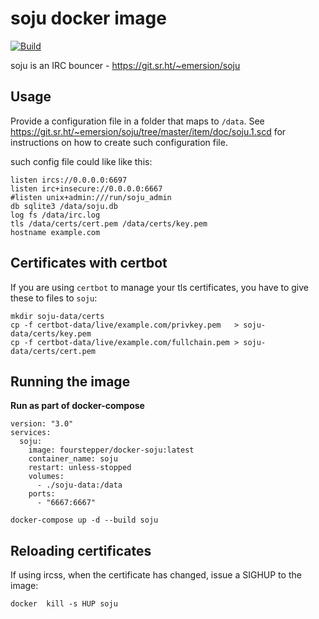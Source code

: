 # soju docker image

[![Build](https://github.com/fourstepper/docker-soju/actions/workflows/build.yml/badge.svg)](https://github.com/fourstepper/docker-soju/actions/workflows/build.yml)

soju is an IRC bouncer - https://git.sr.ht/~emersion/soju

## Usage

Provide a configuration file in a folder that maps to `/data`. See https://git.sr.ht/~emersion/soju/tree/master/item/doc/soju.1.scd for instructions on how to create such configuration file.

such config file could like like this:

```
listen ircs://0.0.0.0:6697
listen irc+insecure://0.0.0.0:6667
#listen unix+admin:///run/soju_admin
db sqlite3 /data/soju.db
log fs /data/irc.log
tls /data/certs/cert.pem /data/certs/key.pem
hostname example.com
```

## Certificates with certbot

If you are using `certbot` to manage your tls certificates, you have to give these to files to `soju`:

```
mkdir soju-data/certs
cp -f certbot-data/live/example.com/privkey.pem   > soju-data/certs/key.pem
cp -f certbot-data/live/example.com/fullchain.pem > soju-data/certs/cert.pem
```

## Running the image

**Run as part of docker-compose**

```
version: "3.0"
services:
  soju:
    image: fourstepper/docker-soju:latest
    container_name: soju
    restart: unless-stopped
    volumes:
      - ./soju-data:/data
    ports:
      - "6667:6667"
```

`docker-compose up -d --build soju`

## Reloading certificates

If using ircss, when the certificate has changed, issue a SIGHUP to the image:

`docker  kill -s HUP soju`
